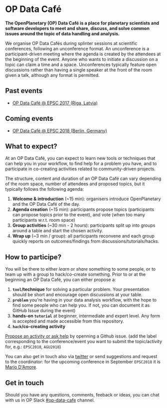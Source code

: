 # OP Data Café

**The OpenPlanetary (OP) Data Café is a place for planetary scientists and software developers to meet and share, discuss, and solve common issues around the topic of data handling and analysis.**

We organise OP Data Cafés during splinter sessions at scientific conferences, following an unconference format. An unconference is a participant-driven meeting where the agenda is created by the attendees at the beginning of the event. Anyone who wants to initiate a discussion on a topic can claim a time and a space. Unconferences typically feature open discussions rather than having a single speaker at the front of the room given a talk, although any format is permitted.

## Past events

* [OP Data Café @ EPSC 2017 (Riga, Latvia)](/events/epsc2017)

## Coming events

* [OP Data Café @ EPSC 2018 (Berlin, Germany)](/events/epsc2018)

## What to expect?

At an OP Data Café, you can expect to learn new tools or techniques that can help you in your workflow, to find help for a problem you have, and to participate in co-creating activities related to community-driven projects.

The structure, content and duration of an OP Data Café can vary depending of the room space, number of attendees and proposed topics, but it typically follows the following agenda:

1. **Welcome & introduction** (~15 min): organisers introduce OpenPlanetary and the OP Data Café of the day.
2. **Agenda creation** (~15 min): participants propose topics (participants can propose topics prior to the event), and vote (when too many participants w.r.t. room space)
3. **Group activities** (~30 min - 2 hours): participants split up into groups around a table and start the chosen activity.
4. **Wrap up** (~3 min / group): all participants reconvene and each group quickly reports on outcomes/findings from discussions/tutorials/hacks.

## How to participe?

You will be there to either *learn* or *share* something to some people, or to team up with a group to hack/co-create something.
Prior to or at the beginning an OP Data Café, you can either propose a:

1. **`tool`/technique** for solving a particular problem. Your presentation should be short and encourage open discussions at your table.
2. **`problem`** you're having in your data analysis workflow, with the hope to find some people who can help you. If not, you can document it as GitHub Issue during the event)
3. **hands-on `tutorial`** at beginner, intermediate and expert level. Any form is accepted and made accessible from this repository.
4. **`hack`/co-creating activity**

[Propose an activity or ask help](https://github.com/openplanetary/op-data-cafe/issues/new) by openning a Github issue. (add the label corresponding to the conference/event you want to submit the topic/activity for, e.g.: `EPSC2018`, `AGU2018`)

You can also get in touch also via [twitter](https://twitter.com/openplanetary?) or send suggestions and request to the coordinator: for the upcoming conference in September `EPSC2018` it is [Mario D'Amore](mailto:kidpixo@gmail.com).


## Get in touch

Should you have any questions, comments, feeback or ideas, you can chat with us in OP Slack [#op-data-cafe](https://openplanetary.slack.com/messages/C3X7807B5/team/U04CXH18V/) channel.
